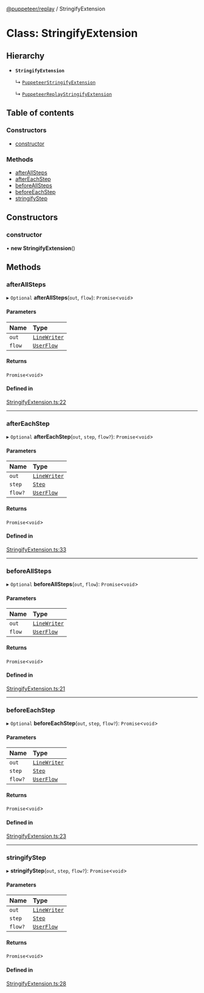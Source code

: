 [@puppeteer/replay](../README.md) / StringifyExtension

# Class: StringifyExtension

## Hierarchy

- **`StringifyExtension`**

  ↳ [`PuppeteerStringifyExtension`](PuppeteerStringifyExtension.md)

  ↳ [`PuppeteerReplayStringifyExtension`](PuppeteerReplayStringifyExtension.md)

## Table of contents

### Constructors

- [constructor](StringifyExtension.md#constructor)

### Methods

- [afterAllSteps](StringifyExtension.md#afterallsteps)
- [afterEachStep](StringifyExtension.md#aftereachstep)
- [beforeAllSteps](StringifyExtension.md#beforeallsteps)
- [beforeEachStep](StringifyExtension.md#beforeeachstep)
- [stringifyStep](StringifyExtension.md#stringifystep)

## Constructors

### constructor

• **new StringifyExtension**()

## Methods

### afterAllSteps

▸ `Optional` **afterAllSteps**(`out`, `flow`): `Promise`<`void`\>

#### Parameters

| Name   | Type                                           |
| :----- | :--------------------------------------------- |
| `out`  | [`LineWriter`](../interfaces/LineWriter.md)    |
| `flow` | [`UserFlow`](../interfaces/Schema.UserFlow.md) |

#### Returns

`Promise`<`void`\>

#### Defined in

[StringifyExtension.ts:22](https://github.com/puppeteer/replay/blob/main/src/StringifyExtension.ts#L22)

---

### afterEachStep

▸ `Optional` **afterEachStep**(`out`, `step`, `flow?`): `Promise`<`void`\>

#### Parameters

| Name    | Type                                           |
| :------ | :--------------------------------------------- |
| `out`   | [`LineWriter`](../interfaces/LineWriter.md)    |
| `step`  | [`Step`](../modules/Schema.md#step)            |
| `flow?` | [`UserFlow`](../interfaces/Schema.UserFlow.md) |

#### Returns

`Promise`<`void`\>

#### Defined in

[StringifyExtension.ts:33](https://github.com/puppeteer/replay/blob/main/src/StringifyExtension.ts#L33)

---

### beforeAllSteps

▸ `Optional` **beforeAllSteps**(`out`, `flow`): `Promise`<`void`\>

#### Parameters

| Name   | Type                                           |
| :----- | :--------------------------------------------- |
| `out`  | [`LineWriter`](../interfaces/LineWriter.md)    |
| `flow` | [`UserFlow`](../interfaces/Schema.UserFlow.md) |

#### Returns

`Promise`<`void`\>

#### Defined in

[StringifyExtension.ts:21](https://github.com/puppeteer/replay/blob/main/src/StringifyExtension.ts#L21)

---

### beforeEachStep

▸ `Optional` **beforeEachStep**(`out`, `step`, `flow?`): `Promise`<`void`\>

#### Parameters

| Name    | Type                                           |
| :------ | :--------------------------------------------- |
| `out`   | [`LineWriter`](../interfaces/LineWriter.md)    |
| `step`  | [`Step`](../modules/Schema.md#step)            |
| `flow?` | [`UserFlow`](../interfaces/Schema.UserFlow.md) |

#### Returns

`Promise`<`void`\>

#### Defined in

[StringifyExtension.ts:23](https://github.com/puppeteer/replay/blob/main/src/StringifyExtension.ts#L23)

---

### stringifyStep

▸ **stringifyStep**(`out`, `step`, `flow?`): `Promise`<`void`\>

#### Parameters

| Name    | Type                                           |
| :------ | :--------------------------------------------- |
| `out`   | [`LineWriter`](../interfaces/LineWriter.md)    |
| `step`  | [`Step`](../modules/Schema.md#step)            |
| `flow?` | [`UserFlow`](../interfaces/Schema.UserFlow.md) |

#### Returns

`Promise`<`void`\>

#### Defined in

[StringifyExtension.ts:28](https://github.com/puppeteer/replay/blob/main/src/StringifyExtension.ts#L28)
